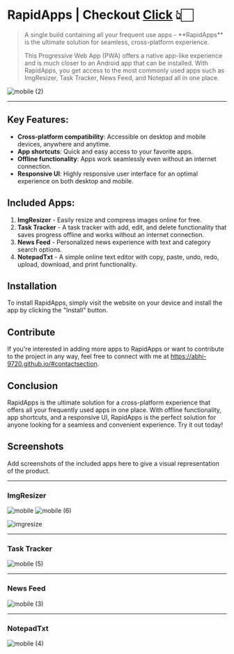 # RapidApps | Checkout [Click](https://dailyapps.netlify.app/) 👆🏻

<blockquote >
A single build containing all your frequent use apps - **RapidApps** is the ultimate solution for seamless, cross-platform experience. 

This Progressive Web App (PWA) offers a native app-like experience and is much closer to an Android app that can be installed. With RapidApps, you get access to the most commonly used apps such as ImgResizer, Task Tracker, News Feed, and Notepad all in one place. 
</blockquote>


![mobile (2)](https://user-images.githubusercontent.com/68281476/216881188-3eec4937-544b-48a5-8a88-f62ded78e0a9.png)

---

## Key Features:

- **Cross-platform compatibility**: Accessible on desktop and mobile devices, anywhere and anytime.
- **App shortcuts**: Quick and easy access to your favorite apps.
- **Offline functionality**: Apps work seamlessly even without an internet connection.
- **Responsive UI**: Highly responsive user interface for an optimal experience on both desktop and mobile.

## Included Apps:

1. **ImgResizer** - Easily resize and compress images online for free.
2. **Task Tracker** - A task tracker with add, edit, and delete functionality that saves progress offline and works without an internet connection.
3. **News Feed** - Personalized news experience with text and category search options.
4. **NotepadTxt** - A simple online text editor with copy, paste, undo, redo, upload, download, and print functionality.


## Installation

To install RapidApps, simply visit the website on your device and install the app by clicking the "Install" button. 


## Contribute

If you're interested in adding more apps to RapidApps or want to contribute to the project in any way, feel free to connect with me at https://abhi-9720.github.io/#contactsection.

## Conclusion

RapidApps is the ultimate solution for a cross-platform experience that offers all your frequently used apps in one place. With offline functionality, app shortcuts, and a responsive UI, RapidApps is the perfect solution for anyone looking for a seamless and convenient experience. Try it out today!




## Screenshots

Add screenshots of the included apps here to give a visual representation of the product.

----
### ImgResizer
![mobile](https://user-images.githubusercontent.com/68281476/216881272-9300b66f-13bb-4264-97f5-7078b62eb908.png)
![mobile (6)](https://user-images.githubusercontent.com/68281476/216881288-0759e0ea-c641-4ac4-a75c-51a67f667a4f.png)

![imgresize](https://user-images.githubusercontent.com/68281476/216881565-68ca6710-5ab7-4e93-9fb6-301cd0cd2a62.png)

----
### Task Tracker
![mobile (5)](https://user-images.githubusercontent.com/68281476/216881105-7e63a4ca-33b1-44fd-9be3-c82dbe9dc922.png)

----
### News Feed
![mobile (3)](https://user-images.githubusercontent.com/68281476/216881131-33c506d3-158d-4ad0-a351-ec22f6131dd0.png)

----
### NotepadTxt
![mobile (4)](https://user-images.githubusercontent.com/68281476/216881145-74740d05-a8c5-43bc-a760-8c6a1bb9a7d0.png)
